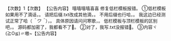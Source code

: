 【次数】1【次数】 
【公告内容】
嘻嘻嘻嘻喜喜
修复低栏模板报错。
①低栏模板如果用不了滴话，。
请把后缀.txt改成其他滴，。
不用后缀也行哈，。
我这边已经测试正常了哈（*＾ワ＾*），。
具体原因请问问寒歌，。
低栏模板与顶栏模板的区别吧，。
源码都加密了，我都看不了🌚。
②对了，我写.txt没报错🌝。
③内容ヾ(≧O≦)〃嗷~【公告内容】
